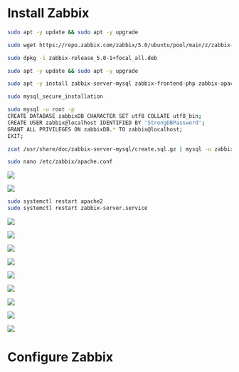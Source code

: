 # Install Zabbix

```Bash
sudo apt -y update && sudo apt -y upgrade
```

```Bash
sudo wget https://repo.zabbix.com/zabbix/5.0/ubuntu/pool/main/z/zabbix-release/zabbix-release_5.0-1+focal_all.deb

sudo dpkg -i zabbix-release_5.0-1+focal_all.deb

sudo apt -y update && sudo apt -y upgrade

sudo apt -y install zabbix-server-mysql zabbix-frontend-php zabbix-apache-conf zabbix-agent mysql-server

sudo mysql_secure_installation

sudo mysql -u root -p 
CREATE DATABASE zabbixDB CHARACTER SET utf8 COLLATE utf8_bin;
CREATE USER zabbix@localhost IDENTIFIED BY 'StrongDBPassword';
GRANT ALL PRIVILEGES ON zabbixDB.* TO zabbix@localhost;
EXIT;

zcat /usr/share/doc/zabbix-server-mysql/create.sql.gz | mysql -u zabbix -p zabbixDB
```

```Bash
sudo nano /etc/zabbix/apache.conf
```

![](https://github.com/JonmarCorpuz/Procedures/blob/main/Zabbix/Assets/Zabbix%20Install%20pt5-2.jpg)

![](https://github.com/JonmarCorpuz/Procedures/blob/main/Zabbix/Assets/Zabbix%20Install%20pt5-3.jpg)

```Bash
sudo systemctl restart apache2
sudo systemctl restart zabbix-server.service
```

![](https://github.com/JonmarCorpuz/Procedures/blob/main/Zabbix/Assets/Zabbix%20Install%20pt6.jpg)

![](https://github.com/JonmarCorpuz/Procedures/blob/main/Zabbix/Assets/Zabbix%20Install%20pt7.jpg)

![](https://github.com/JonmarCorpuz/Procedures/blob/main/Zabbix/Assets/Zabbix%20Install%20pt8.jpg)

![](https://github.com/JonmarCorpuz/Procedures/blob/main/Zabbix/Assets/Zabbix%20Install%20pt9.jpg)

![](https://github.com/JonmarCorpuz/Procedures/blob/main/Zabbix/Assets/Zabbix%20Install%20pt10.jpg)

![](https://github.com/JonmarCorpuz/Procedures/blob/main/Zabbix/Assets/Zabbix%20Install%20pt11.jpg)

![](https://github.com/JonmarCorpuz/Procedures/blob/main/Zabbix/Assets/Zabbix%20Install%20pt12.jpg)

![](https://github.com/JonmarCorpuz/Procedures/blob/main/Zabbix/Assets/Zabbix%20Install%20pt13.jpg)

![](https://github.com/JonmarCorpuz/SecondBrain/blob/main/Assets/Whitespace.png)

# Configure Zabbix

